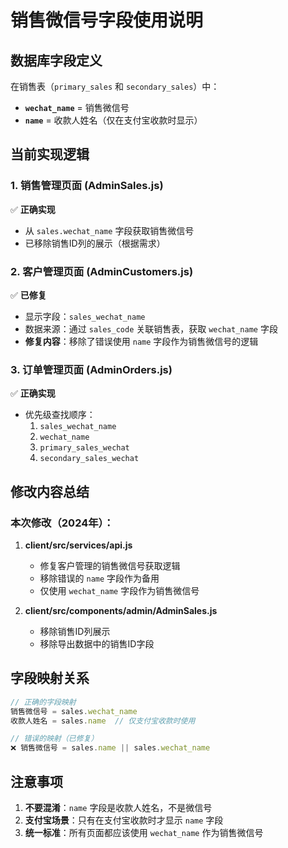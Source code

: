 # 销售微信号字段使用说明

## 数据库字段定义

在销售表（`primary_sales` 和 `secondary_sales`）中：
- **`wechat_name`** = 销售微信号
- **`name`** = 收款人姓名（仅在支付宝收款时显示）

## 当前实现逻辑

### 1. 销售管理页面 (AdminSales.js)
✅ **正确实现**
- 从 `sales.wechat_name` 字段获取销售微信号
- 已移除销售ID列的展示（根据需求）

### 2. 客户管理页面 (AdminCustomers.js)
✅ **已修复**
- 显示字段：`sales_wechat_name`
- 数据来源：通过 `sales_code` 关联销售表，获取 `wechat_name` 字段
- **修复内容**：移除了错误使用 `name` 字段作为销售微信号的逻辑

### 3. 订单管理页面 (AdminOrders.js)
✅ **正确实现**
- 优先级查找顺序：
  1. `sales_wechat_name`
  2. `wechat_name`
  3. `primary_sales_wechat`
  4. `secondary_sales_wechat`

## 修改内容总结

### 本次修改（2024年）：

1. **client/src/services/api.js**
   - 修复客户管理的销售微信号获取逻辑
   - 移除错误的 `name` 字段作为备用
   - 仅使用 `wechat_name` 字段作为销售微信号

2. **client/src/components/admin/AdminSales.js**
   - 移除销售ID列展示
   - 移除导出数据中的销售ID字段

## 字段映射关系

```javascript
// 正确的字段映射
销售微信号 = sales.wechat_name
收款人姓名 = sales.name  // 仅支付宝收款时使用

// 错误的映射（已修复）
❌ 销售微信号 = sales.name || sales.wechat_name
```

## 注意事项

1. **不要混淆**：`name` 字段是收款人姓名，不是微信号
2. **支付宝场景**：只有在支付宝收款时才显示 `name` 字段
3. **统一标准**：所有页面都应该使用 `wechat_name` 作为销售微信号
